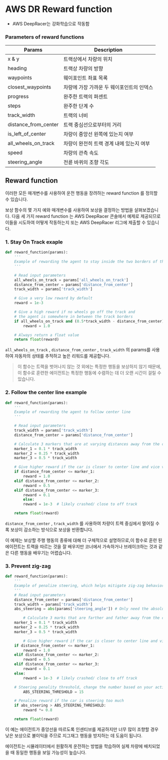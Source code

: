 # AWS DR Reward function

- AWS DeepRacer는 강화학습으로 작동함

### Parameters of reward functions

| Params               | Description                               |
| -------------------- | ----------------------------------------- |
| x & y                | 트랙상에서 차량의 위치                    |
| heading              | 트랙상 차량의 방향                        |
| waypoints            | 웨이포인트 좌표 목록                      |
| closest_waypoints    | 차량에 가장 가까운 두 웨이포인트의 인덱스 |
| progress             | 완주한 트랙의 퍼센트                      |
| steps                | 완주한 단계 수                            |
| track_width          | 트랙의 너비                               |
| distance_from_center | 트랙 중심선으로부터의 거리                |
| is_left_of_center    | 차량이 중앙선 왼쪽에 있는지 여부          |
| all_wheels_on_track  | 차량이 완전히 트랙 경계 내에 있는지 여부  |
| speed                | 차량의 관측 속도                          |
| steering_angle       | 전륜 바퀴의 조향 각도                     |

## Reward function

이러한 모든 매개변수를 사용하여 운전 행동을 장려하는 reward function 를 정의할 수 있습니다.

보상 함수의 몇 가지 예와 매개변수를 사용하여 보상을 결정하는 방법을 살펴보겠습니다. 다음 세 가지 reward function 는 AWS DeepRacer 콘솔에서 예제로 제공되므로 이들을 시도하여 어떻게 작동하는지 또는 AWS DeepRacer 리그에 제출할 수 있습니다.

### 1. **Stay On Track exaple**

```python
def reward_function(params):
    '''
    Example of rewarding the agent to stay inside the two borders of the track
    '''

    # Read input parameters
    all_wheels_on_track = params['all_wheels_on_track']
    distance_from_center = params['distance_from_center']
    track_width = params['track_width']

    # Give a very low reward by default
    reward = 1e-3

    # Give a high reward if no wheels go off the track and
    # the agent is somewhere in between the track borders
    if all_wheels_on_track and (0.5*track_width - distance_from_center) >= 0.05:
        reward = 1.0

    # Always return a float value
    return float(reward)
```

`all_wheels_on_track` , `distance_from_center` , `track_width` 의 params를 사용하여 자동차의 상태를 추적하고 높은 리워드를 제공합니다.

> 이 함수는 트랙을 벗어나지 않는 것 외에는 특정한 행동을 보상하지 않기 때문에, 이 함수로 훈련한 에이전트는 특정한 행동에 수렴하는 데 더 오랜 시간이 걸릴 수 있습니다.

### 2. Follow the center line example

```python
def reward_function(params):
    '''
    Example of rewarding the agent to follow center line
    '''

    # Read input parameters
    track_width = params['track_width']
    distance_from_center = params['distance_from_center']

    # Calculate 3 markers that are at varying distances away from the center line
    marker_1 = 0.1 * track_width
    marker_2 = 0.25 * track_width
    marker_3 = 0.5 * track_width

    # Give higher reward if the car is closer to center line and vice versa
    if distance_from_center <= marker_1:
        reward = 1.0
    elif distance_from_center <= marker_2:
        reward = 0.5
    elif distance_from_center <= marker_3:
        reward = 0.1
		else:
        reward = 1e-3  # likely crashed/ close to off track

    return float(reward)
```

`distance_from_center` , `track_width` 를 사용하여 차량이 트렉 중심에서 멀어질 수록 보상이 감소하는 방식으로 보상을 반환합니다.

이 예제는 보상할 주행 행동의 종류에 대해 더 구체적으로 설명하므로,이 함수로 훈련 된 에이전트는 트랙을 따르는 것을 잘 배우지만 코너에서 가속하거나 브레이크하는 것과 같은 다른 행동을 배우기는 어렵습니다.

### 3. Prevent zig-zag

```python
def reward_function(params):
    '''
    Example of penalize steering, which helps mitigate zig-zag behaviors
    '''
    # Read input parameters
    distance_from_center = params['distance_from_center']
    track_width = params['track_width']
    abs_steering = abs(params['steering_angle']) # Only need the absolute steering angle

		# Calculate 3 marks that are farther and father away from the center line
    marker_1 = 0.1 * track_width
    marker_2 = 0.25 * track_width
    marker_3 = 0.5 * track_width

		# Give higher reward if the car is closer to center line and vice versa
    if distance_from_center <= marker_1:
        reward = 1.0
    elif distance_from_center <= marker_2:
        reward = 0.5
    elif distance_from_center <= marker_3:
        reward = 0.1
    else:
        reward = 1e-3  # likely crashed/ close to off track

    # Steering penality threshold, change the number based on your action space setting
		ABS_STEERING_THRESHOLD = 15

    # Penalize reward if the car is steering too much
    if abs_steering > ABS_STEERING_THRESHOLD:
        reward *= 0.8

    return float(reward)
```

이 예는 에이전트가 중앙선을 따르도록 인센티브를 제공하지만 너무 많이 조향할 경우 낮은 보상으로 불이익을 주므로 지그재그 행동을 방지하는 데 도움이 됩니다.

에이전트는 시뮬레이터에서 원활하게 운전하는 방법을 학습하여 실제 차량에 배치되었을 때 동일한 행동을 보일 가능성이 높습니다.
